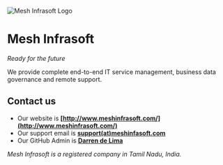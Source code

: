 ![Mesh Infrasoft Logo](https://avatars.githubusercontent.com/u/111696460)
# Mesh Infrasoft
*Ready for the future*

We provide complete end-to-end IT service management, business data governance and remote support.

## Contact us
- Our website is **[http://www.meshinfrasoft.com/](http://www.meshinfrasoft.com/)**
- Our support email is **[support(at)meshinfasoft.com](mailto:support(at)meshinfasoft.com)**
- Our GitHub Admin is **[Darren de Lima](https://github.com/Darthagnon/)**

*Mesh Infrasoft is a registered company in Tamil Nadu, India.*
